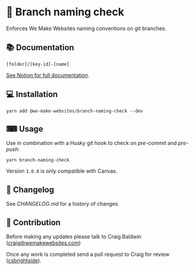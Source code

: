 # 🌳 Branch naming check

Enforces We Make Websites naming conventions on git branches.

## 📚 Documentation

```
[folder]/[key-id]-[name]
```

[See Notion for full documentation](https://www.notion.so/wemakewebsites/Naming-Conventions-3b426d0d1f414488a45dcf76e6d469b8#24619e035c814fc1b1c12866f1e6d9d3).

## 💻 Installation

```
yarn add @we-make-websites/branch-naming-check --dev
```

## ⌨ Usage

Use in combination with a Husky git hook to check on _pre-commit_ and _pre-push_:

```
yarn branch-naming-check
```

Version `3.0.0` is only compatible with Canvas.

## 📅 Changelog

See *CHANGELOG.md* for a history of changes.

## 🤝 Contribution

Before making any updates please talk to Craig Baldwin (craig@wemakewebsites.com)

Once any work is completed send a pull request to Craig for review ([csbrightside](https://github.com/csbrightside)).
